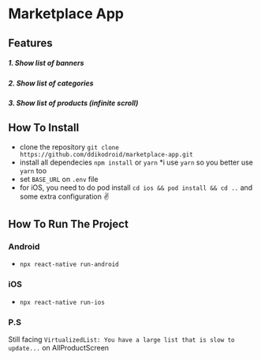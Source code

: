 # Marketplace App

## Features
##### 1. Show list of banners
##### 2. Show list of categories
##### 3. Show list of products (infinite scroll)

## How To Install
- clone the repository `git clone https://github.com/ddikodroid/marketplace-app.git`
- install all dependecies `npm install` or `yarn` *i use `yarn` so you better use `yarn` too
- set `BASE_URL` on `.env` file
- for iOS, you need to do pod install `cd ios && pod install && cd ..` and some extra configuration ✌️

## How To Run The Project
### Android
- `npx react-native run-android`
### iOS
- `npx react-native run-ios`

### P.S
Still facing `VirtualizedList: You have a large list that is slow to update...` on AllProductScreen